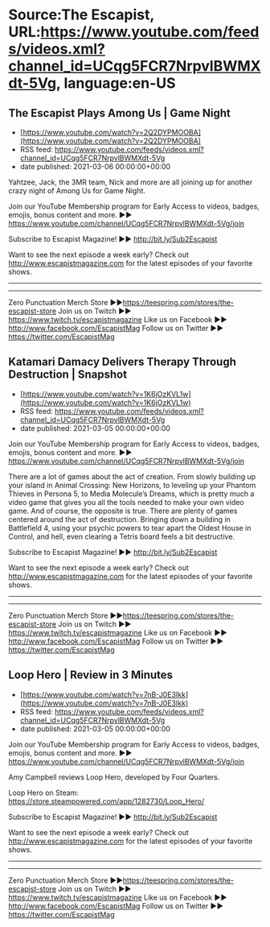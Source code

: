 # Source:The Escapist, URL:https://www.youtube.com/feeds/videos.xml?channel_id=UCqg5FCR7NrpvlBWMXdt-5Vg, language:en-US

## The Escapist Plays Among Us | Game Night
 - [https://www.youtube.com/watch?v=2Q2DYPMOOBA](https://www.youtube.com/watch?v=2Q2DYPMOOBA)
 - RSS feed: https://www.youtube.com/feeds/videos.xml?channel_id=UCqg5FCR7NrpvlBWMXdt-5Vg
 - date published: 2021-03-06 00:00:00+00:00

Yahtzee, Jack, the 3MR team, Nick and more are all joining up for another crazy night of Among Us for Game Night.

Join our YouTube Membership program for Early Access to videos, badges, emojis, bonus content and more. ►► https://www.youtube.com/channel/UCqg5FCR7NrpvlBWMXdt-5Vg/join

Subscribe to Escapist Magazine! ►► http://bit.ly/Sub2Escapist

Want to see the next episode a week early? Check out http://www.escapistmagazine.com for the latest episodes of your favorite shows.

---



---


Zero Punctuation Merch Store ►►https://teespring.com/stores/the-escapist-store
Join us on Twitch ►► https://www.twitch.tv/escapistmagazine 
Like us on Facebook ►► http://www.facebook.com/EscapistMag
Follow us on Twitter ►► https://twitter.com/EscapistMag

## Katamari Damacy Delivers Therapy Through Destruction | Snapshot
 - [https://www.youtube.com/watch?v=1K6jOzKVL1w](https://www.youtube.com/watch?v=1K6jOzKVL1w)
 - RSS feed: https://www.youtube.com/feeds/videos.xml?channel_id=UCqg5FCR7NrpvlBWMXdt-5Vg
 - date published: 2021-03-05 00:00:00+00:00

Join our YouTube Membership program for Early Access to videos, badges, emojis, bonus content and more. ►► https://www.youtube.com/channel/UCqg5FCR7NrpvlBWMXdt-5Vg/join

There are a lot of games about the act of creation. From slowly building up your island in Animal Crossing: New Horizons, to leveling up your Phantom Thieves in Persona 5, to Media Molecule’s Dreams, which is pretty much a video game that gives you all the tools needed to make your own video game. And of course, the opposite is true. There are plenty of games centered around the act of destruction. Bringing down a building in Battlefield 4, using your psychic powers to tear apart the Oldest House in Control, and hell, even clearing a Tetris board feels a bit destructive.

Subscribe to Escapist Magazine! ►► http://bit.ly/Sub2Escapist

Want to see the next episode a week early? Check out http://www.escapistmagazine.com for the latest episodes of your favorite shows.

---



---


Zero Punctuation Merch Store ►►https://teespring.com/stores/the-escapist-store
Join us on Twitch ►► https://www.twitch.tv/escapistmagazine 
Like us on Facebook ►► http://www.facebook.com/EscapistMag
Follow us on Twitter ►► https://twitter.com/EscapistMag

## Loop Hero | Review in 3 Minutes
 - [https://www.youtube.com/watch?v=7nB-J0E3Ikk](https://www.youtube.com/watch?v=7nB-J0E3Ikk)
 - RSS feed: https://www.youtube.com/feeds/videos.xml?channel_id=UCqg5FCR7NrpvlBWMXdt-5Vg
 - date published: 2021-03-05 00:00:00+00:00

Join our YouTube Membership program for Early Access to videos, badges, emojis, bonus content and more. ►► https://www.youtube.com/channel/UCqg5FCR7NrpvlBWMXdt-5Vg/join

Amy Campbell reviews Loop Hero, developed by Four Quarters.

Loop Hero on Steam: https://store.steampowered.com/app/1282730/Loop_Hero/

Subscribe to Escapist Magazine! ►► http://bit.ly/Sub2Escapist

Want to see the next episode a week early? Check out http://www.escapistmagazine.com for the latest episodes of your favorite shows.

---



---


Zero Punctuation Merch Store ►►https://teespring.com/stores/the-escapist-store
Join us on Twitch ►► https://www.twitch.tv/escapistmagazine 
Like us on Facebook ►► http://www.facebook.com/EscapistMag
Follow us on Twitter ►► https://twitter.com/EscapistMag

